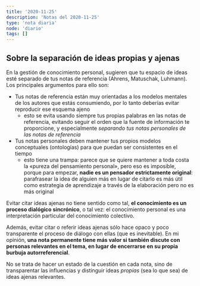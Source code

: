 ```yaml
---
title: '2020-11-25'
description: 'Notas del 2020-11-25'
type: 'nota diaria'
node: 'diario'
tags: []
---
```


## Sobre la separación de ideas propias y ajenas

En la gestión de conocimiento personal, sugieren que tu espacio de ideas esté separado de tus notas de referencia (Ahrens, Matuschak, Luhmann). Los principales argumentos para ello son:

- Tus notas de referencia están muy orientadas a los modelos mentales de los autores que estás consumiendo, por lo tanto deberías evitar reproducir ese esquema ajeno
  - esto se evita usando siempre tus propias palabras en las notas de referencia, evitando seguir el orden que la fuente de información te proporcione, y especialmente *separando tus notas personales de las notas de referencia*
- Tus notas personales deben mantener tus propios modelos conceptuales (ontologías) para que puedan ser consistentes en el tiempo
  - esto tiene una trampa: parece que se quiere mantener a toda costa la «pureza del pensamiento personal», pero eso es imposible, porque para empezar, **nadie es un pensador estrictamente original**: parafrasear la idea de alguien más en lugar de citarlo es más útil como estrategia de aprendizaje a través de la elaboración pero no es más original

Evitar citar ideas ajenas no tiene sentido como tal, **el conocimiento es un proceso dialógico sincrónico**, o tal vez: el conocimiento personal es una interpretación particular del conocimiento colectivo.

Además, evitar citar o referir ideas ajenas sólo hace opaco y poco transparente el proceso de diálogo con ellas (que es inevitable). En mi opinión, **una nota permanente tiene más valor si también discute con personas relevantes en el tema, en lugar de encerrarse en su propia burbuja autorreferencial**.

No se trata de hacer un estado de la cuestión en cada nota, sino de transparentar las influencias y distinguir ideas *propias* (sea lo que sea) de ideas ajenas relevantes.
